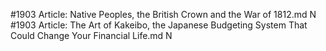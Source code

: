 #1903
Article: Native Peoples, the British Crown and the War of 1812.md N
#1903
Article: The Art of Kakeibo, the Japanese Budgeting System That Could Change Your Financial Life.md N
